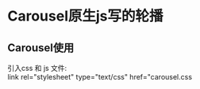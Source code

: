 # Carousel原生js写的轮播  
## Carousel使用  
引入css 和 js 文件:  
    link rel="stylesheet" type="text/css" href="carousel.css

